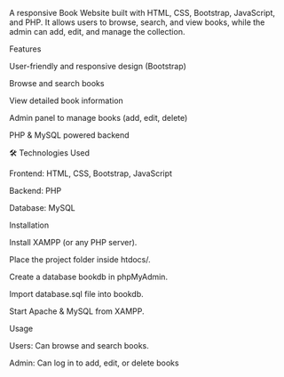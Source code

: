 A responsive Book Website built with HTML, CSS, Bootstrap, JavaScript, and PHP.
It allows users to browse, search, and view books, while the admin can add, edit, and manage the collection.



Features

User-friendly and responsive design (Bootstrap)

Browse and search books

View detailed book information

Admin panel to manage books (add, edit, delete)

PHP & MySQL powered backend

🛠️ Technologies Used

Frontend: HTML, CSS, Bootstrap, JavaScript

Backend: PHP

Database: MySQL



Installation

Install XAMPP (or any PHP server).

Place the project folder inside htdocs/.

Create a database bookdb in phpMyAdmin.

Import database.sql file into bookdb.

Start Apache & MySQL from XAMPP.



Usage

Users: Can browse and search books.

Admin: Can log in to add, edit, or delete books
